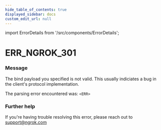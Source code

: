 ```yaml
---
hide_table_of_contents: true
displayed_sidebar: docs
custom_edit_url: null
---
```


import ErrorDetails from '/src/components/ErrorDetails';

# ERR_NGROK_301

### Message
The bind payload you specified is not valid.
This usually indiciates a bug in the client's protocol implementation.

The parsing error encountered was:
`<ERR>`

### Further help
If you're having trouble resolving this error, please reach out to [support@ngrok.com](mailto:support@ngrok.com?subject=Help%20with%20ERR_NGROK_301)

<ErrorDetails error='err_ngrok_301' />

